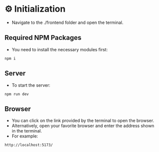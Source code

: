 # ⚙ Initialization

- Navigate to the ./frontend folder and open the terminal.

## Required NPM Packages

- You need to install the necessary modules first:

```
npm i
```

## Server

- To start the server:

```
npm run dev
```

## Browser

- You can click on the link provided by the terminal to open the browser.
- Alternatively, open your favorite browser and enter the address shown in the terminal.
- For example:

```
http://localhost:5173/
```
